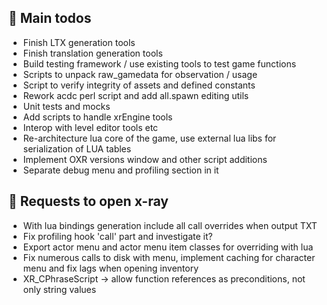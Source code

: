 ## 🧰 Main todos

- Finish LTX generation tools
- Finish translation generation tools
- Build testing framework / use existing tools to test game functions
- Scripts to unpack raw_gamedata for observation / usage
- Script to verify integrity of assets and defined constants
- Rework acdc perl script and add all.spawn editing utils
- Unit tests and mocks
- Add scripts to handle xrEngine tools
- Interop with level editor tools etc
- Re-architecture lua core of the game, use external lua libs for serialization of LUA tables
- Implement OXR versions window and other script additions
- Separate debug menu and profiling section in it

## 🧰 Requests to open x-ray

- With lua bindings generation include all call overrides when output TXT
- Fix profiling hook 'call' part and investigate it?
- Export actor menu and actor menu item classes for overriding with lua
- Fix numerous calls to disk with menu, implement caching for character menu and fix lags when opening inventory
- XR_CPhraseScript -> allow function references as preconditions, not only string values
